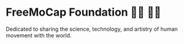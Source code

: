 # FreeMoCap Foundation 🤸‍♀️ 🕺💃

Dedicated to sharing the science, technology, and artistry of human movement with the world. 

